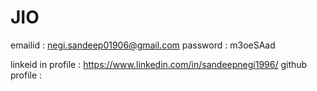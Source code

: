 # JIO

emailid : negi.sandeep01906@gmail.com
password : m3oeSAad 

linkeid in profile : https://www.linkedin.com/in/sandeepnegi1996/
github profile : 


